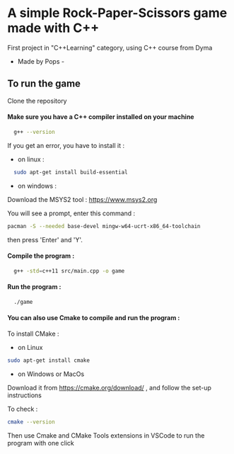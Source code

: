 # A simple Rock-Paper-Scissors game made with C++

First project in "C++Learning" category, using C++ course from Dyma

- Made by Pops -

## To run the game

Clone the repository

#### Make sure you have a C++ compiler installed on your machine

```bash
  g++ --version
```

If you get an error, you have to install it :

- on linux :

```bash
  sudo apt-get install build-essential
```

- on windows :

Download the MSYS2 tool :
https://www.msys2.org

You will see a prompt, enter this command :

```bash
pacman -S --needed base-devel mingw-w64-ucrt-x86_64-toolchain
```

then press 'Enter' and 'Y'.

#### Compile the program :

```bash
  g++ -std=c++11 src/main.cpp -o game
```

#### Run the program :

```bash
  ./game
```

#### You can also use Cmake to compile and run the program :

To install CMake :

- on Linux

```bash
sudo apt-get install cmake
```

- on Windows or MacOs

Download it from https://cmake.org/download/ , and follow the set-up instructions

To check :

```bash
cmake --version
```

Then use Cmake and CMake Tools extensions in VSCode to run the program with one click

